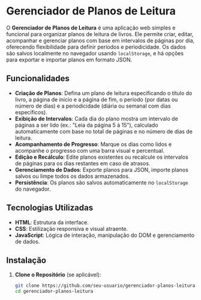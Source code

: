 # Gerenciador de Planos de Leitura

O **Gerenciador de Planos de Leitura** é uma aplicação web simples e funcional para organizar planos de leitura de livros. Ele permite criar, editar, acompanhar e gerenciar planos com base em intervalos de páginas por dia, oferecendo flexibilidade para definir períodos e periodicidade. Os dados são salvos localmente no navegador usando `localStorage`, e há opções para exportar e importar planos em formato JSON.

## Funcionalidades

- **Criação de Planos**: Defina um plano de leitura especificando o título do livro, a página de início e a página de fim, o período (por datas ou número de dias) e a periodicidade (diária ou semanal com dias específicos).
- **Exibição de Intervalos**: Cada dia do plano mostra um intervalo de páginas a ser lido (ex.: "Leia da página 5 à 15"), calculado automaticamente com base no total de páginas e no número de dias de leitura.
- **Acompanhamento de Progresso**: Marque os dias como lidos e acompanhe o progresso com uma barra visual e percentual.
- **Edição e Recálculo**: Edite planos existentes ou recalcule os intervalos de páginas para os dias restantes em caso de atrasos.
- **Gerenciamento de Dados**: Exporte planos para JSON, importe planos salvos ou limpe todos os dados armazenados.
- **Persistência**: Os planos são salvos automaticamente no `localStorage` do navegador.

## Tecnologias Utilizadas

- **HTML**: Estrutura da interface.
- **CSS**: Estilização responsiva e visual atraente.
- **JavaScript**: Lógica de interação, manipulação do DOM e gerenciamento de dados.

## Instalação

1. **Clone o Repositório** (se aplicável):
   ```bash
   git clone https://github.com/seu-usuario/gerenciador-planos-leitura.git
   cd gerenciador-planos-leitura
